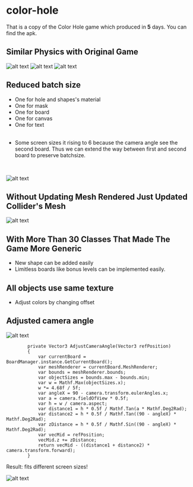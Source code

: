 # color-hole
That is a copy of the Color Hole game which produced in **5** days.
You can find the apk.
## Similar Physics with Original Game
![alt text](https://im6.ezgif.com/tmp/ezgif-6-10771cfe469b.gif)
![alt text](https://im6.ezgif.com/tmp/ezgif-6-80b66f8ea5e3.gif)
![alt text](https://im6.ezgif.com/tmp/ezgif-6-fd6000b8681f.gif)
## Reduced batch size
- One for hole and shapes's material
- One for mask
- One for board
- One for canvas
- One for text <br/><br/>
* Some screen sizes it rising to 6 because the camera angle see the second board. Thus we can extend the way between first and second board to preserve batchsize.
<br/>

![alt text](https://i.ibb.co/rMFmFz1/dynamicbatch.png)

## Without Updating Mesh Rendered Just Updated Collider's Mesh
![alt text](https://i.ibb.co/FHwwf1c/collider.png)

## With More Than 30 Classes That Made The Game More Generic
* New shape can be added easily
* Limitless boards like bonus levels can be implemented easily.

## All objects use same texture
* Adjust colors by changing offset
## Adjusted camera angle
![alt text](https://i.ibb.co/5BrtkWy/camera-angle-exp.png)
```
        private Vector3 AdjustCameraAngle(Vector3 refPosition)
        {
            var currentBoard = BoardManager.instance.GetCurrentBoard();
            var meshRenderer = currentBoard.MeshRenderer;
            var bounds = meshRenderer.bounds;
            var objectSizes = bounds.max - bounds.min;
            var w = Mathf.Max(objectSizes.x);
            w *= 4.68f / 5f;
            var angleX = 90 - camera.transform.eulerAngles.x;
            var a = camera.fieldOfView * 0.5f;
            var h = w / camera.aspect;
            var distance1 = h * 0.5f / Mathf.Tan(a * Mathf.Deg2Rad);
            var distance2 = h * 0.5f / Mathf.Tan((90 - angleX) * Mathf.Deg2Rad);
            var zDistance = h * 0.5f / Mathf.Sin((90 - angleX) * Mathf.Deg2Rad);
            var vecMid = refPosition;
            vecMid.z += zDistance;
            return vecMid - ((distance1 + distance2) * camera.transform.forward);
        }
```
Result: fits different screen sizes!
     
![alt text](https://i.ibb.co/8PsqrDr/camera-angle-result.png)
